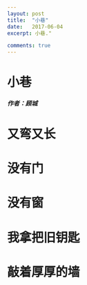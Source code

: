 ```yaml
---
layout: post
title:  "小巷"
date:   2017-06-04
excerpt: 小巷."

comments: true
---
```

# 小巷
##### 作者：顾城
# 又弯又长
# 没有门
# 没有窗
# 我拿把旧钥匙
# 敲着厚厚的墙
